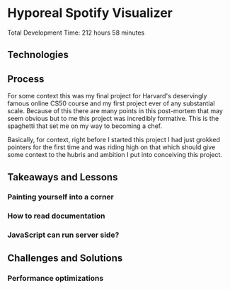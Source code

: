 # Hyporeal Spotify Visualizer

Total Development Time: 212 hours 58 minutes

## Technologies

## Process

For some context this was my final project for Harvard's deservingly famous
online CS50 course
and my first project ever of any substantial scale. Because of this there are
many points in this post-mortem that may seem obvious but to me this project was
incredibly formative. This is the spaghetti that set me on my way to becoming a
chef.

Basically, for context, right before I started this project I had just grokked pointers for the first time and was riding high on that
which should give some context to the hubris and ambition I put into
conceiving this project.

## Takeaways and Lessons

### Painting yourself into a corner

### How to read documentation

### JavaScript can run server side?

## Challenges and Solutions

### Performance optimizations
